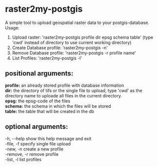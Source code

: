 # raster2my-postgis

A simple tool to upload geospatial raster data to your postgis-database.  
Usage:  
1. Upload raster: 'raster2my-postgis profile dir epsg schema table' (type 'cwd' instead of directory to use current working directory)
2. Create Database profile: 'raster2my-postgis -n'
3. Remove Database profile: 'raster2my-postgis -r profile name'
4. List Profiles: 'raster2my-postgis -l'

## positional arguments:  
  **profile:**      an already stored profile with database information  
  **dir:**          the directory of tifs or the single file to upload, type 'cwd'  as the directory name to uploade all files in the current directory.  
  **epsg:**         the epsg-code of the files  
  **schema:**       the schema in which the files will be stored  
  **table:**        the table that will be created in the db  

## optional arguments:  
  -h, --help   show this help message and exit  
  -file, -f    specify single file upload  
  -new, -n     create a new profile  
  -remove, -r  remove profile  
  -list, -l    list profiles  
